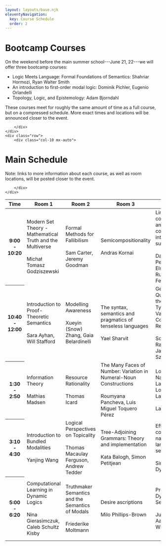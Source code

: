 ```yaml
---
layout: layouts/base.njk
eleventyNavigation:
  key: Course Schedule 
  order: 2
---
```


<div class="container pt-3">
    <div class="row">
        <div class="col-10 mx-auto">

# Bootcamp Courses

On the weekend before the main summer school---June 21, 22---we will offer three bootcamp courses:

- Logic Meets Language: Formal Foundations of Semantics: Shahriar Hormozi, Ryan Walter Smith
- An introduction to first-order modal logic: Dominik Pichler, Eugenio Orlandelli
- Topology, Logic, and Epistemology: Adam Bjorndahl

These courses meet for roughly the same amount of time as a full course, but on a compressed schedule.  More exact times and locations will be announced closer to the event.

        </div>
    </div>
    <div class="row">
        <div class="col-10 mx-auto">
# Main Schedule

Note: links to more information about each course, as well as room locations, will be posted closer to the event.

        </div>
    </div>

<table class="table">
    <thead>
        <tr>
            <th scope="col">
                Time
            </th>
            <th scope="col">
                Room 1
            </th>
            <th scope="col">
                Room 2
            </th>
            <th scope="col">
                Room 3
            </th>
            <th scope="col">
                Room 4
            </th>
            <th scope="col">
                Room 5
            </th>
        </tr>
    </thead>
    <tbody>
        <tr>
            <th scope="row">
                9:00 - 10:20
            </th>
            <td>
                Modern Set Theory - Mathematical Truth and the Multiverse
                <br />
                <br />
                Micha&#322; Tomasz Godziszewski
            </td>
            <td>
                Formal Methods for Fallibilism
                <br />
                <br />
                Sam Carter, Jeremy Goodman
            </td>
            <td>
                Semicompositionality
                <br />
                <br />
                Andras Kornai
            </td>
            <td>
                Linguistic communication and social cognition: an interdisciplinary survey
                <br />
                <br />
                Daniel Harris, Peter van Elswyk, Paula Rubio-Fernandez
            </td>
            <td>
                Language Learning in Humans and Machines
                <br />
                <br />
                Masoud Jasbi
            </td>
            </tr>
            <tr>
                <th scope="row">
                    10:40 - 12:00
                </th>
                <td>
                    Introduction to Proof-Theoretic Semantics
                    <br />
                    <br />
                    Sara Ayhan, Will Stafford
                </td>
                <td>
                    Modelling Awareness
                    <br />
                    <br />
                    Xueyin (Snow) Zhang, Gaia Belardinelli
                </td>
                <td>
                    The syntax, semantics and pragmatics of tenseless languages
                    <br />
                    <br />
                    Yael Sharvit
                </td>
                <td>
                    Generalized Quantifiers in the Wild: Typological Variation and Cognitive Reality
                    <br />
                    <br />
                    Sonia Ramotowska, Jakub Szymanik
                </td>
                <td>
                    From Logic to Argumentation in AI
                    <br />
                    <br />
                    Liuwen Yu, Leon van der Torre
                </td>
            </tr>
            <tr>
                <th scope="row">
                    1:30 - 2:50
                </th>
                <td>
                    Information Theory
                    <br />
                    <br />
                    Mathias Madsen
                </td>
                <td>
                    Resource Rationality
                    <br />
                    <br />
                    Thomas Icard
                </td>
                <td>
                    The Many Faces of Number: Variation in Numeral-Noun Constructions
                    <br />
                    <br />
                    Roumyana Pancheva, Luis Miguel Toquero P&eacute;rez
                </td>
                <td>
                    Logic for Natural Language, Logic in Natural Language
                    <br />
                    <br />
                    Larry Moss
                </td>
                <td>
                    Computational Social Science on Linguistic Data using Modern NLP
                    <br />
                    <br />
                    Venkata S Govindarajan, Laura Biester
                </td>
            </tr>
            <tr>
                <th scope="row">
                    3:10 - 4:30
                </th>
                <td>
                    Introduction to Bundled Modalities
                    <br />
                    <br />
                    Yanjing Wang
                </td>
                <td>
                    Logical Perspectives on Topicality
                    <br />
                    <br />
                    Thomas Macaulay Ferguson, Andrew Tedder
                </td>
                <td>
                    Tree-Adjoining Grammars: Theory and implementation
                    <br />
                    <br />
                    Kata Balogh, Simon Petitjean
                </td>
                <td>
                    Effectful composition in natural language semantics
                    <br />
                    <br />
                    Simon Charlow, Dylan Bumford
                </td>
                <td>
                    Current Formal Models of Counterfactuals and Causation
                    <br />
                    <br />
                    Tomasz Wysocki, Dean McHugh
                </td>
            </tr>
            <tr>
                <th scope="row">
                    5:00 - 6:20
                </th>
                <td>
                    Computational Learning in Dynamic Logics
                    <br />
                    <br />
                    Nina Gierasimczuk, Caleb Schultz Kisby
                </td>
                <td>
                    Truthmaker Semantics and the Semantics of Modals
                    <br />
                    <br />
                    Friederike Moltmann
                </td>
                <td>
                    Desire ascriptions
                    <br />
                    <br />
                    Milo Phillips-Brown
                </td>
                <td>
                    Probabilistic Dynamic Semantics
                    <br />
                    <br />
                    Julian Grove, Aaron Steven White
                </td>
                <td>
                    Formal and computational linguistic perspectives on legal interpretation
                    <br />
                    <br />
                    Brandon Waldon, Nathan Schneider
                </td>
            </tr>
        </tr>
    </tbody>
</table>

</div>
